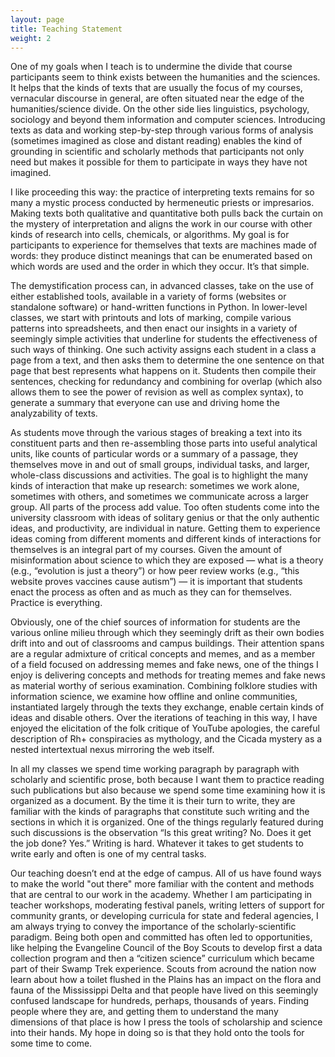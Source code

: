```yaml
---
layout: page
title: Teaching Statement
weight: 2
---
```


One of my goals when I teach is to undermine the divide that course participants seem to think exists between the humanities and the sciences. It helps that the kinds of texts that are usually the focus of my courses, vernacular discourse in general, are often situated near the edge of the humanities/science divide. On the other side lies linguistics, psychology, sociology and beyond them information and computer sciences. Introducing texts as data and working step-by-step through various forms of analysis (sometimes imagined as close and distant reading) enables the kind of grounding in scientific and scholarly methods that participants not only need but makes it possible for them to participate in ways they have not imagined.

I like proceeding this way: the practice of interpreting texts remains for so many a mystic process conducted by hermeneutic priests or impresarios. Making texts both qualitative and quantitative both pulls back the curtain on the mystery of interpretation and aligns the work in our course with other kinds of research into cells, chemicals, or algorithms. My goal is for participants to experience for themselves that texts are machines made of words: they produce distinct meanings that can be enumerated based on which words are used and the order in which they occur. It’s that simple. 

The demystification process can, in advanced classes, take on the use of either established tools, available in a variety of forms (websites or standalone software) or hand-written functions in Python. In lower-level classes, we start with printouts and lots of marking, compile various patterns into spreadsheets, and then enact our insights in a variety of seemingly simple activities that underline for students the effectiveness of such ways of thinking. One such activity assigns each student in a class a page from a text, and then asks them to determine the one sentence on that page that best represents what happens on it. Students then compile their sentences, checking for redundancy and combining for overlap (which also allows them to see the power of revision as well as complex syntax), to generate a summary that everyone can use and driving home the analyzability of texts.

As students move through the various stages of breaking a text into its constituent parts and then re-assembling those parts into useful analytical units, like counts of particular words or a summary of a passage, they themselves move in and out of small groups, individual tasks, and larger, whole-class discussions and activities. The goal is to highlight the many kinds of interaction that make up research: sometimes we work alone, sometimes with others, and sometimes we communicate across a larger group. All parts of the process add value. Too often students come into the university classroom with ideas of solitary genius or that the only authentic ideas, and productivity, are individual in nature. Getting them to experience ideas coming from different moments and different kinds of interactions for themselves is an integral part of my courses. Given the amount of misinformation about science to which they are exposed — what is a theory (e.g., “evolution is just a theory”) or how peer review works (e.g., “this website proves vaccines cause autism”) — it is important that students enact the process as often and as much as they can for themselves. Practice is everything.

Obviously, one of the chief sources of information for students are the various online milieu through which they seemingly drift as their own bodies drift into and out of classrooms and campus buildings. Their attention spans are a regular admixture of critical concepts and memes, and as a member of a field focused on addressing memes and fake news, one of the things I enjoy is delivering concepts and methods for treating memes and fake news as material worthy of serious examination. Combining folklore studies with information science, we examine how offline and online communities, instantiated largely through the texts they exchange, enable certain kinds of ideas and disable others. Over the iterations of teaching in this way, I have enjoyed the elicitation of the folk critique of YouTube apologies, the careful description of Rh+ conspiracies as mythology, and the Cicada mystery as a nested intertextual nexus mirroring the web itself. 

In all my classes we spend time working paragraph by paragraph with scholarly and scientific prose, both because I want them to practice reading such publications but also because we spend some time examining how it is organized as a document. By the time it is their turn to write, they are familiar with the kinds of paragraphs that constitute such writing and the sections in which it is organized. One of the things regularly featured during such discussions is the observation “Is this great writing? No. Does it get the job done? Yes.” Writing is hard. Whatever it takes to get students to write early and often is one of my central tasks.

Our teaching doesn’t end at the edge of campus. All of us have found ways to make the world "out there" more familiar with the content and methods that are central to our work in the academy. Whether I am participating in teacher workshops, moderating festival panels, writing letters of support for community grants, or developing curricula for state and federal agencies, I am always trying to convey the importance of the scholarly-scientific paradigm. Being both open and committed has often led to opportunities, like helping the Evangeline Council of the Boy Scouts to develop first a data collection program and then a “citizen science” curriculum which became part of their Swamp Trek experience. Scouts from acround the nation now learn about how a toilet flushed in the Plains has an impact on the flora and fauna of the Mississippi Delta and that people have lived on this seemingly confused landscape for hundreds, perhaps, thousands of years. Finding people where they are, and getting them to understand the many dimensions of that place is how I press the tools of scholarship and science into their hands. My hope in doing so is that they hold onto the tools for some time to come.
